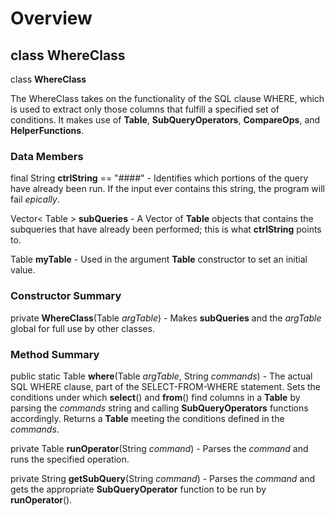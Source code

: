 # Overview #

## **class WhereClass** ##

class **WhereClass**

The WhereClass takes on the functionality of the SQL clause WHERE, which is used to extract only those columns that fulfill a specified set of conditions.  It makes use of **Table**, **SubQueryOperators**, **CompareOps**, and **HelperFunctions**.

### Data Members ###

final String **ctrlString** == "####" - Identifies which portions of the query have already been run.  If the input ever contains this string, the program will fail _epically_.

Vector< Table > **subQueries** - A Vector of **Table** objects that contains the subqueries that have already been performed; this is what **ctrlString** points to.

Table **myTable** - Used in the argument **Table** constructor to set an initial value.

### Constructor Summary ###

private **WhereClass**(Table _argTable_) - Makes **subQueries** and the _argTable_ global for full use by other classes.

### Method Summary ###

public static Table **where**(Table _argTable_, String _commands_) - The actual SQL WHERE clause, part of the SELECT-FROM-WHERE statement.  Sets the conditions under which **select**() and **from**() find columns in a **Table** by parsing the _commands_ string and calling **SubQueryOperators** functions accordingly.  Returns a **Table** meeting the conditions defined in the _commands_.

private Table **runOperator**(String _command_) - Parses the _command_ and runs the specified operation.

private String **getSubQuery**(String _command_) - Parses the _command_ and gets the appropriate **SubQueryOperator** function to be run by **runOperator**().